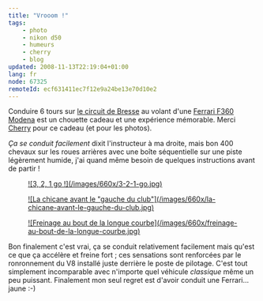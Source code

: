 ```yaml
---
title: "Vrooom !"
tags:
    - photo
    - nikon d50
    - humeurs
    - cherry
    - blog
updated: 2008-11-13T22:19:04+01:00
lang: fr
node: 67325
remoteId: ecf631411ec7f12e9a24be13e70d10e2
---
```


Conduire 6 tours sur [le circuit de Bresse](http://www.circuitdebresse.fr) au volant d'une [Ferrari F360 Modena](http://www.autoweb-france.com/essais/Ferrari/essai_84_Ferrari_360_Modena_F1.php) est un chouette cadeau et une expérience mémorable. Merci [Cherry](http://t-ka.net) pour ce cadeau (et pour les photos).


*Ça se conduit facilement* dixit l'instructeur à ma droite, mais bon 400 chevaux sur les roues arrières avec une boîte séquentielle sur une piste légèrement humide, j'ai quand même besoin de quelques instructions avant de partir !

<figure class="object-center"><a href="/images/3-2-1-go.jpg">![3, 2, 1 go !](/images/660x/3-2-1-go.jpg)
</a></figure>

<figure class="object-center"><a href="/images/la-chicane-avant-le-gauche-du-club.jpg">![La chicane avant le "gauche du club"](/images/660x/la-chicane-avant-le-gauche-du-club.jpg)
</a></figure>

<figure class="object-center"><a href="/images/freinage-au-bout-de-la-longue-courbe.jpg">![Freinage au bout de la longue courbe](/images/660x/freinage-au-bout-de-la-longue-courbe.jpg)
</a></figure>


Bon finalement c'est vrai, ça se conduit relativement facilement mais qu'est ce que ça accélère et freine fort ; ces sensations sont renforcées par le ronronnement du V8 installé juste derrière le poste de pilotage. C'est tout simplement incomparable avec n'importe quel véhicule *classique* même un peu puissant. Finalement mon seul regret est d'avoir conduit une Ferrari... jaune :-)

